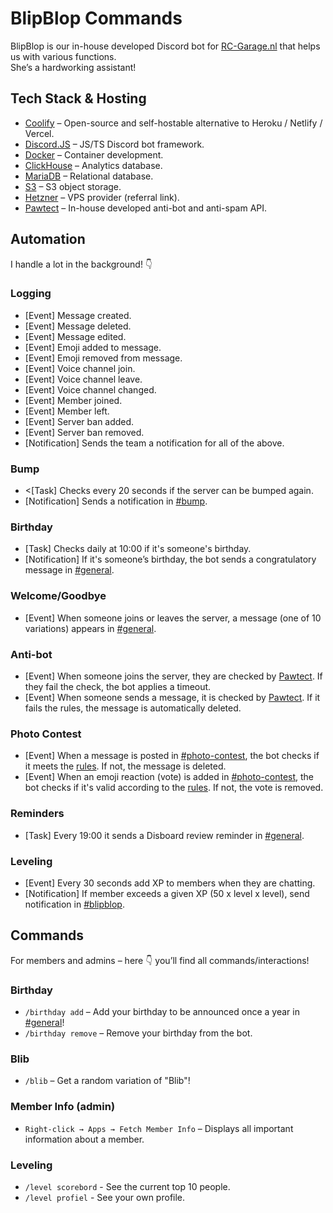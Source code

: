 # BlipBlop Commands
BlipBlop is our in-house developed Discord bot for [RC-Garage.nl](https://rc-garage.nl) that helps us with various functions.<br/>
She’s a hardworking assistant!

## Tech Stack & Hosting
- [Coolify](https://coolify.io/) – Open-source and self-hostable alternative to Heroku / Netlify / Vercel.
- [Discord.JS](https://discord.js.org/) – JS/TS Discord bot framework.
- [Docker](https://www.docker.com/) – Container development.
- [ClickHouse](https://clickhouse.com/) – Analytics database.
- [MariaDB](https://mariadb.org/) – Relational database.
- [S3](https://https://www.hetzner.com/storage/object-storage/) – S3 object storage.
- [Hetzner](https://hetzner.cloud/?ref=Lp0CJAumyBNB) – VPS provider (referral link).
- [Pawtect](https://pawtect.nl) – In-house developed anti-bot and anti-spam API.

## Automation
I handle a lot in the background! 👇

### Logging
- [Event] Message created.
- [Event] Message deleted.
- [Event] Message edited.
- [Event] Emoji added to message.
- [Event] Emoji removed from message.
- [Event] Voice channel join.
- [Event] Voice channel leave.
- [Event] Voice channel changed.
- [Event] Member joined.
- [Event] Member left.
- [Event] Server ban added.
- [Event] Server ban removed.
- [Notification] Sends the team a notification for all of the above.

### Bump
- <[Task] Checks every 20 seconds if the server can be bumped again.
- [Notification] Sends a notification in [#bump](https://discord.gg/WFw9bcXq4u).

### Birthday
- [Task] Checks daily at 10:00 if it's someone's birthday.
- [Notification] If it's someone’s birthday, the bot sends a congratulatory message in [#general](https://discord.gg/jHBFgAdbne).

### Welcome/Goodbye
- [Event] When someone joins or leaves the server, a message (one of 10 variations) appears in [#general](https://discord.gg/jHBFgAdbne).

### Anti-bot
- [Event] When someone joins the server, they are checked by [Pawtect](https://pawtect.nl). If they fail the check, the bot applies a timeout.
- [Event] When someone sends a message, it is checked by [Pawtect](https://pawtect.nl). If it fails the rules, the message is automatically deleted.

### Photo Contest
- [Event] When a message is posted in [#photo-contest](https://discord.gg/bFjc6pGfQ5), the bot checks if it meets the [rules](https://discord.com/channels/1350811442856726559/1350877019298070689/1397127398218137610). If not, the message is deleted.
- [Event] When an emoji reaction (vote) is added in [#photo-contest](https://discord.gg/bFjc6pGfQ5), the bot checks if it's valid according to the [rules](https://discord.com/channels/1350811442856726559/1350877019298070689/1397127398218137610). If not, the vote is removed.

### Reminders
- [Task] Every 19:00 it sends a Disboard review reminder in [#general](https://discord.gg/jHBFgAdbne).

### Leveling
- [Event] Every 30 seconds add XP to members when they are chatting.
- [Notification] If member exceeds a given XP (50 x level x level), send notification in [#blipblop](#).

## Commands
For members and admins – here 👇 you’ll find all commands/interactions!

### Birthday
- `/birthday add` – Add your birthday to be announced once a year in [#general](https://discord.gg/jHBFgAdbne)!
- `/birthday remove` – Remove your birthday from the bot.

### Blib
- `/blib` – Get a random variation of "Blib"!

### Member Info (admin)
- `Right-click → Apps → Fetch Member Info` – Displays all important information about a member.

### Leveling
- `/level scorebord` - See the current top 10 people.
- `/level profiel` - See your own profile.
